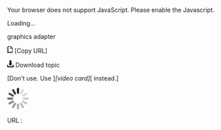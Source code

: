 Your browser does not support JavaScript. Please enable the Javascript.

Loading...

graphics adapter

![Copy URL](graphics-adapter_files/Copy.png) [Copy URL]

![Download](graphics-adapter_files/Download.png)
Download topic

[Don't use. Use ]*[video card]*[ instead.]

![In progress](graphics-adapter_files/activity-large.gif)

URL :


